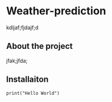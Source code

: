 # Weather-prediction
kdljaf;fjdajf;d

## About the project
jfak;jfda;

## Installaiton
```
print("Hello World")

```
